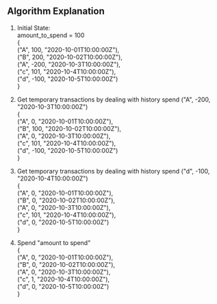 ## Algorithm Explanation  
1. Initial State:  
amount_to_spend = 100  
{  
("A", 100, "2020-10-01T10:00:00Z"),  
("B", 200, "2020-10-02T10:00:00Z"),  
("A", -200, "2020-10-3T10:00:00Z"),  
("c", 101, "2020-10-4T10:00:00Z"),  
("d", -100, "2020-10-5T10:00:00Z")  
}  

2. Get temporary transactions by dealing with history spend ("A", -200, "2020-10-3T10:00:00Z")  
{  
("A", 0, "2020-10-01T10:00:00Z"),  
("B", 100, "2020-10-02T10:00:00Z"),  
("A", 0, "2020-10-3T10:00:00Z"),  
("c", 101, "2020-10-4T10:00:00Z"),  
("d", -100, "2020-10-5T10:00:00Z")  
}  

3. Get temporary transactions by dealing with history spend ("d", -100, "2020-10-4T10:00:00Z")  
{  
("A", 0, "2020-10-01T10:00:00Z"),  
("B", 0, "2020-10-02T10:00:00Z"),  
("A", 0, "2020-10-3T10:00:00Z"),  
("c", 101, "2020-10-4T10:00:00Z"),  
("d", 0, "2020-10-5T10:00:00Z")  
}  

4. Spend "amount to spend"  
{  
("A", 0, "2020-10-01T10:00:00Z"),  
("B", 0, "2020-10-02T10:00:00Z"),  
("A", 0, "2020-10-3T10:00:00Z"),  
("c", 1, "2020-10-4T10:00:00Z"),  
("d", 0, "2020-10-5T10:00:00Z")  
}  
